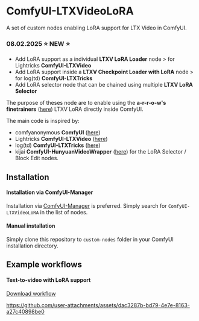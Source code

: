# ComfyUI-LTXVideoLoRA
A set of custom nodes enabling LoRA support for LTX Video in ComfyUI.

### 08.02.2025 ⭐ NEW ⭐

- Add LoRA support as a individual  **LTXV LoRA Loader** node > for Lightricks **ComfyUI-LTXVideo**
- Add LoRA support inside a **LTXV Checkpoint Loader with LoRA** node > for log(td) **ComfyUI-LTXTricks**
- Add LoRA selector node that can be chained using multiple **LTXV LoRA Selector**

The purpose of theses node are to enable using the **a-r-r-o-w's finetrainers** ([here](https://github.com/a-r-r-o-w/finetrainers)) LTXV LoRA directly inside ComfyUI.

The main code is inspired by:
- comfyanonymous **ComfyUI** ([here](https://github.com/comfyanonymous/ComfyUI))
- Lightricks **ComfyUI-LTXVideo** ([here](https://github.com/Lightricks/ComfyUI-LTXVideo)) 
- log(td) **ComfyUI-LTXTricks** ([here](https://github.com/logtd/ComfyUI-LTXTricks))
- kijai **ComfyUI-HunyuanVideoWrapper** ([here](https://github.com/kijai/ComfyUI-HunyuanVideoWrapper)) for the LoRA Selector / Block Edit nodes.

## Installation

#### Installation via ComfyUI-Manager

Installation via [ComfyUI-Manager](https://github.com/ltdrdata/ComfyUI-Manager) is preferred. Simply search for `ComfyUI-LTXVideoLoRA` in the list of nodes.

#### Manual installation

Simply clone this repository to `custom-nodes` folder in your ComfyUI installation directory.

## Example workflows

#### Text-to-video with LoRA support

[Download workflow](assets/LTXV-T2V-LoRA-Workflow)

https://github.com/user-attachments/assets/dac3287b-bd79-4e7e-8163-a27c40898be0

